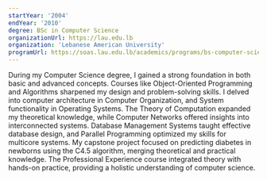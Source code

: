 ```yaml
---
startYear: '2004'
endYear: '2010'
degree: BSc in Computer Science
organizationUrl: https://lau.edu.lb
organization: 'Lebanese American University'
programUrl: https://soas.lau.edu.lb/academics/programs/bs-computer-science.php
---
```


During my Computer Science degree, I gained a strong foundation in both basic and advanced concepts. Courses like Object-Oriented Programming and Algorithms sharpened my design and problem-solving skills. I delved into computer architecture in Computer Organization, and System functionality in Operating Systems. The Theory of Computation expanded my theoretical knowledge, while Computer Networks offered insights into interconnected systems. Database Management Systems taught effective database design, and Parallel Programming optimized my skills for multicore systems. My capstone project focused on predicting diabetes in newborns using the C4.5 algorithm, merging theoretical and practical knowledge. The Professional Experience course integrated theory with hands-on practice, providing a holistic understanding of computer science.
